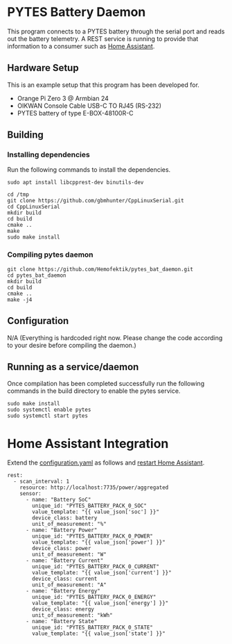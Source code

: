 # PYTES Battery Daemon

This program connects to a PYTES battery through the serial port and reads out the battery telemetry. A REST service is running to provide that information to a consumer such as [Home Assistant](https://www.home-assistant.io/).

## Hardware Setup

This is an example setup that this program has been developed for. 

 * Orange Pi Zero 3 @ Armbian 24
 * OIKWAN Console Cable USB-C TO RJ45 (RS-232)
 * PYTES battery of type E-BOX-48100R-C

## Building

### Installing dependencies

Run the following commands to install the dependencies.

```
sudo apt install libcpprest-dev binutils-dev

cd /tmp
git clone https://github.com/gbmhunter/CppLinuxSerial.git
cd CppLinuxSerial
mkdir build
cd build
cmake ..
make
sudo make install
```

### Compiling pytes daemon

```
git clone https://github.com/Hemofektik/pytes_bat_daemon.git
cd pytes_bat_daemon
mkdir build
cd build
cmake ..
make -j4
```

## Configuration

N/A (Everything is hardcoded right now. Please change the code according to your desire before compiling the daemon.)

## Running as a service/daemon

Once compilation has been completed successfully run the following commands in the build directory to enable the pytes service.

```
sudo make install
sudo systemctl enable pytes
sudo systemctl start pytes
```

# Home Assistant Integration

Extend the [configuration.yaml](https://www.home-assistant.io/docs/configuration/) as follows and [restart Home Assistant](https://www.home-assistant.io/docs/configuration/#reloading-the-configuration-to-apply-changes).

```
rest:
  - scan_interval: 1
    resource: http://localhost:7735/power/aggregated
    sensor:
      - name: "Battery SoC"
        unique_id: "PYTES_BATTERY_PACK_0_SOC"
        value_template: "{{ value_json['soc'] }}"
        device_class: battery
        unit_of_measurement: "%"
      - name: "Battery Power"
        unique_id: "PYTES_BATTERY_PACK_0_POWER"
        value_template: "{{ value_json['power'] }}"
        device_class: power
        unit_of_measurement: "W"
      - name: "Battery Current"
        unique_id: "PYTES_BATTERY_PACK_0_CURRENT"
        value_template: "{{ value_json['current'] }}"
        device_class: current
        unit_of_measurement: "A"
      - name: "Battery Energy"
        unique_id: "PYTES_BATTERY_PACK_0_ENERGY"
        value_template: "{{ value_json['energy'] }}"
        device_class: energy
        unit_of_measurement: "kWh"
      - name: "Battery State"
        unique_id: "PYTES_BATTERY_PACK_0_STATE"
        value_template: "{{ value_json['state'] }}"
```